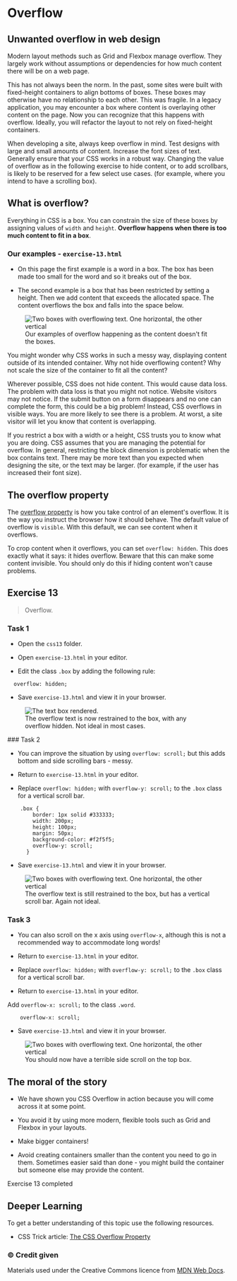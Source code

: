 # Overflow

## Unwanted overflow in web design

Modern layout methods such as Grid and Flexbox manage overflow. They largely work without assumptions or dependencies for how much content there will be on a web page.

This has not always been the norm. In the past, some sites were built with fixed-height containers to align bottoms of boxes. These boxes may otherwise have no relationship to each other. This was fragile. In a legacy application, you may encounter a box where content is overlaying other content on the page. Now you can recognize that this happens with overflow. Ideally, you will refactor the layout to not rely on fixed-height containers.

When developing a site, always keep overflow in mind. Test designs with large and small amounts of content. Increase the font sizes of text. Generally ensure that your CSS works in a robust way. Changing the value of overflow as in the following exercise to hide content, or to add scrollbars, is likely to be reserved for a few select use cases. (for example, where you intend to have a scrolling box).

## What is overflow?

Everything in CSS is a box. You can constrain the size of these boxes by assigning values of `width` and `height`. **Overflow happens when there is too much content to fit in a box**.

### Our examples - `exercise-13.html`

- On this page the first example is a word in a box. The box has been made too small for the word and so it breaks out of the box.

- The second example is a box that has been restricted by setting a height. Then we add content that exceeds the allocated space. The content overflows the box and falls into the space below.

<figure>
<img src="media/ex-13.png" alt="Two boxes with overflowing text. One horizontal, the other vertical">
<figcaption>
Our examples of overflow happening as the content doesn't fit the boxes.
</figcaption>
</figure>


You might wonder why CSS works in such a messy way, displaying content outside of its intended container. Why not hide overflowing content? Why not scale the size of the container to fit all the content?

Wherever possible, CSS does not hide content. This would cause data loss. The problem with data loss is that you might not notice. Website visitors may not notice. If the submit button on a form disappears and no one can complete the form, this could be a big problem! Instead, CSS overflows in visible ways. You are more likely to see there is a problem. At worst, a site visitor will let you know that content is overlapping.

If you restrict a box with a width or a height, CSS trusts you to know what you are doing. CSS assumes that you are managing the potential for overflow. In general, restricting the block dimension is problematic when the box contains text. There may be more text than you expected when designing the site, or the text may be larger. (for example, if the user has increased their font size).


## The overflow property

The  [overflow property](https://developer.mozilla.org/en-US/docs/Web/CSS/overflow) is how you take control of an element's overflow. It is the way you instruct the browser how it should behave. The default value of overflow is `visible`. With this default, we can see content when it overflows.

To crop content when it overflows, you can set `overflow: hidden`. This does exactly what it says: it hides overflow. Beware that this can make some content invisible. You should only do this if hiding content won't cause problems.

<!-- div class="exercise" -->
## Exercise 13

> Overflow.

### Task 1

- Open the `css13` folder.

- Open `exercise-13.html` in your editor.

- Edit the class `.box` by adding the following rule:

```
  overflow: hidden;
```

- Save `exercise-13.html` and view it in your browser.

<figure>
<img src="media/ex-13-1.png" alt="The text box rendered.">
<figcaption>
The overflow text is now restrained to the box, with any overflow hidden. Not ideal in most cases.
</figcaption>
</figure>

### Task 2

- You can improve the situation by using `overflow: scroll;` but this adds bottom and side scrolling bars - messy.

- Return to `exercise-13.html` in your editor.

- Replace `overflow: hidden;` with `overflow-y: scroll;` to the `.box` class for a vertical scroll bar.

```
    .box {
        border: 1px solid #333333;
        width: 200px;
        height: 100px;
        margin: 50px;
        background-color: #f2f5f5; 
        overflow-y: scroll;
      }
```

- Save `exercise-13.html` and view it in your browser.

<figure>
<img src="media/ex-13-2.png" alt="Two boxes with overflowing text. One horizontal, the other vertical">
<figcaption>
The overflow text is still restrained to the box, but has a vertical scroll bar. Again not ideal.
</figcaption>
</figure>

### Task 3

- You can also scroll on the x axis using `overflow-x`, although this is not a recommended way to accommodate long words! 

- Return to `exercise-13.html` in your editor.

- Replace `overflow: hidden;` with `overflow-y: scroll;` to the `.box` class for a vertical scroll bar.

- Return to `exercise-13.html` in your editor.

Add `overflow-x: scroll;` to the class `.word`.

```
    overflow-x: scroll;
```

- Save `exercise-13.html` and view it in your browser.

<figure>
<img src="media/ex-13-3.png" alt="Two boxes with overflowing text. One horizontal, the other vertical">
<figcaption>
You should now have a terrible side scroll on the top box.
</figcaption>
</figure>

## The moral of the story

- We have shown you CSS Overflow in action because you will come across it at some point.

- You avoid it by using more modern, flexible tools such as Grid and Flexbox in your layouts.

- Make bigger containers!

- Avoid creating containers smaller than the content you need to go in them. Sometimes easier said than done - you might build the container but someone else may provide the content.

<!-- end div -->

<p class="submit-work">Exercise 13 completed</p>


<h2 class="deep">Deeper Learning</h2>

To get a better understanding of this topic use the following resources.


- CSS Trick article: [The CSS Overflow Property](https://css-tricks.com/the-css-overflow-property/)



### &copy; Credit given

Materials used under the Creative Commons licence from [MDN Web Docs](https://developer.mozilla.org/en-US/docs/Web/HTML).
